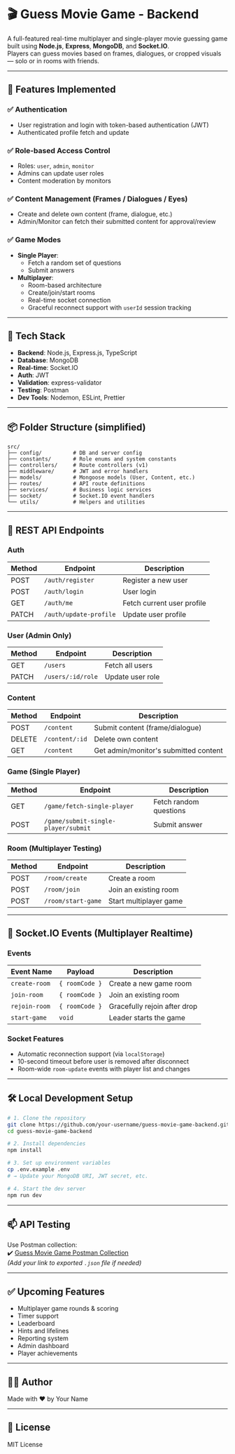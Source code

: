 # 🎬 Guess Movie Game - Backend

A full-featured real-time multiplayer and single-player movie guessing game built using **Node.js**, **Express**, **MongoDB**, and **Socket.IO**.  
Players can guess movies based on frames, dialogues, or cropped visuals — solo or in rooms with friends.

---

## 🚀 Features Implemented

### ✅ Authentication

- User registration and login with token-based authentication (JWT)
- Authenticated profile fetch and update

### ✅ Role-based Access Control

- Roles: `user`, `admin`, `monitor`
- Admins can update user roles
- Content moderation by monitors

### ✅ Content Management (Frames / Dialogues / Eyes)

- Create and delete own content (frame, dialogue, etc.)
- Admin/Monitor can fetch their submitted content for approval/review

### ✅ Game Modes

- **Single Player**:
    - Fetch a random set of questions
    - Submit answers
- **Multiplayer**:
    - Room-based architecture
    - Create/join/start rooms
    - Real-time socket connection
    - Graceful reconnect support with `userId` session tracking

---

## 🧱 Tech Stack

- **Backend**: Node.js, Express.js, TypeScript
- **Database**: MongoDB
- **Real-time**: Socket.IO
- **Auth**: JWT
- **Validation**: express-validator
- **Testing**: Postman
- **Dev Tools**: Nodemon, ESLint, Prettier

---

## 📦 Folder Structure (simplified)

```
src/
├── config/          # DB and server config
├── constants/       # Role enums and system constants
├── controllers/     # Route controllers (v1)
├── middleware/      # JWT and error handlers
├── models/          # Mongoose models (User, Content, etc.)
├── routes/          # API route definitions
├── services/        # Business logic services
├── socket/          # Socket.IO event handlers
└── utils/           # Helpers and utilities
```

---

## 📡 REST API Endpoints

### Auth

| Method | Endpoint               | Description                |
| ------ | ---------------------- | -------------------------- |
| POST   | `/auth/register`       | Register a new user        |
| POST   | `/auth/login`          | User login                 |
| GET    | `/auth/me`             | Fetch current user profile |
| PATCH  | `/auth/update-profile` | Update user profile        |

### User (Admin Only)

| Method | Endpoint          | Description      |
| ------ | ----------------- | ---------------- |
| GET    | `/users`          | Fetch all users  |
| PATCH  | `/users/:id/role` | Update user role |

### Content

| Method | Endpoint       | Description                           |
| ------ | -------------- | ------------------------------------- |
| POST   | `/content`     | Submit content (frame/dialogue)       |
| DELETE | `/content/:id` | Delete own content                    |
| GET    | `/content`     | Get admin/monitor's submitted content |

### Game (Single Player)

| Method | Endpoint                            | Description            |
| ------ | ----------------------------------- | ---------------------- |
| GET    | `/game/fetch-single-player`         | Fetch random questions |
| POST   | `/game/submit-single-player/submit` | Submit answer          |

### Room (Multiplayer Testing)

| Method | Endpoint           | Description            |
| ------ | ------------------ | ---------------------- |
| POST   | `/room/create`     | Create a room          |
| POST   | `/room/join`       | Join an existing room  |
| POST   | `/room/start-game` | Start multiplayer game |

---

## 🔌 Socket.IO Events (Multiplayer Realtime)

### Events

| Event Name    | Payload        | Description                  |
| ------------- | -------------- | ---------------------------- |
| `create-room` | `{ roomCode }` | Create a new game room       |
| `join-room`   | `{ roomCode }` | Join an existing room        |
| `rejoin-room` | `{ roomCode }` | Gracefully rejoin after drop |
| `start-game`  | `void`         | Leader starts the game       |

### Socket Features

- Automatic reconnection support (via `localStorage`)
- 10-second timeout before user is removed after disconnect
- Room-wide `room-update` events with player list and changes

---

## 🛠️ Local Development Setup

```bash
# 1. Clone the repository
git clone https://github.com/your-username/guess-movie-game-backend.git
cd guess-movie-game-backend

# 2. Install dependencies
npm install

# 3. Set up environment variables
cp .env.example .env
# → Update your MongoDB URI, JWT secret, etc.

# 4. Start the dev server
npm run dev
```

---

## 📫 API Testing

Use Postman collection:  
✔️ [Guess Movie Game Postman Collection](#)  
_(Add your link to exported `.json` file if needed)_

---

## ✅ Upcoming Features

- Multiplayer game rounds & scoring
- Timer support
- Leaderboard
- Hints and lifelines
- Reporting system
- Admin dashboard
- Player achievements

---

## 🧑‍💻 Author

Made with ❤️ by Your Name

---

## 📄 License

MIT License

